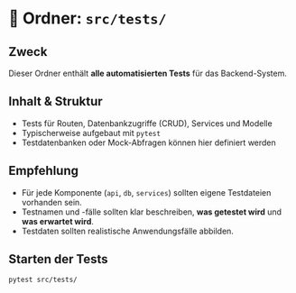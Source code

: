 # 🧪 Ordner: `src/tests/`

## Zweck
Dieser Ordner enthält **alle automatisierten Tests** für das Backend-System.

## Inhalt & Struktur
- Tests für Routen, Datenbankzugriffe (CRUD), Services und Modelle
- Typischerweise aufgebaut mit `pytest`
- Testdatenbanken oder Mock-Abfragen können hier definiert werden

## Empfehlung
- Für jede Komponente (`api`, `db`, `services`) sollten eigene Testdateien vorhanden sein.
- Testnamen und -fälle sollten klar beschreiben, **was getestet wird** und **was erwartet wird**.
- Testdaten sollten realistische Anwendungsfälle abbilden.

## Starten der Tests
```bash
pytest src/tests/
